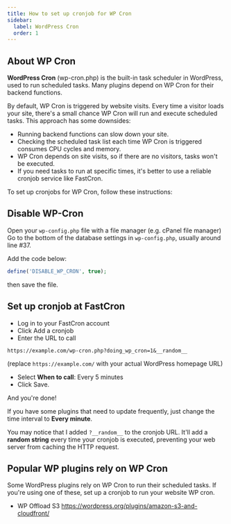 ```yaml
---
title: How to set up cronjob for WP Cron
sidebar:
  label: WordPress Cron
  order: 1
---
```


## About WP Cron

**WordPress Cron** (wp-cron.php) is the built-in task scheduler in WordPress, used to run scheduled tasks. Many plugins depend on WP Cron for their backend functions.

By default, WP Cron is triggered by website visits. Every time a visitor loads your site, there's a small chance WP Cron will run and execute scheduled tasks. This approach has some downsides:

- Running backend functions can slow down your site.
- Checking the scheduled task list each time WP Cron is triggered consumes CPU cycles and memory.
- WP Cron depends on site visits, so if there are no visitors, tasks won't be executed.
- If you need tasks to run at specific times, it's better to use a reliable cronjob service like FastCron.

To set up cronjobs for WP Cron, follow these instructions:

## Disable WP-Cron
Open your `wp-config.php` file with a file manager (e.g. cPanel file manager)
Go to the bottom of the database settings in `wp-config.php`, usually around line #37.

Add the code below:
```php
define('DISABLE_WP_CRON', true);
```
then save the file.

## Set up cronjob at FastCron
- Log in to your FastCron account
- Click Add a cronjob 
- Enter the URL to call
 ```
 https://example.com/wp-cron.php?doing_wp_cron=1&__random__
 ```
 (replace `https://example.com/` with your actual WordPress homepage URL)
- Select **When to call**: Every 5 minutes
- Click Save.

And you're done!

If you have some plugins that need to update frequently, just change the time interval to **Every minute**.

You may notice that I added `?__random__` to the cronjob URL.
It'll add a **random string** every time your cronjob is executed, 
preventing your web server from caching the HTTP request.

## Popular WP plugins rely on WP Cron
Some WordPress plugins rely on WP Cron to run their scheduled tasks.
If you're using one of these, set up a cronjob to run your website WP cron.

- WP Offload S3 https://wordpress.org/plugins/amazon-s3-and-cloudfront/